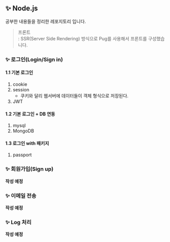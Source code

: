 ## ✨ Node.js
  공부한 내용들을 정리한 레포지토리 입니다.
  > 프론트  
    : SSR(Server Side Rendering) 방식으로 Pug를 사용해서 프론트를 구성했습니다.
  

### ✨ 로그인(Login/Sign in)
  #### 1.1 기본 로그인
  1. cookie
  2. session
      - 쿠키와 달리 웹서버에 데이터들이 객체 형식으로 저장된다.
  3. JWT

  #### 1.2 기본 로그인 + DB 연동
   1. mysql
   2. MongoDB
    
  #### 1.3 로그인 with 패키지
   1. passport
 
### ✨ 회원가입(Sign up)
**작성 예정**


### ✨ 이메일 전송
**작성 예정**



### ✨ Log 처리
**작성 예정**


